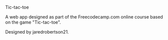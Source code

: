 Tic-tac-toe

A web app designed as part of the Freecodecamp.com online course based on the game "Tic-tac-toe".

Designed by jaredrobertson21.